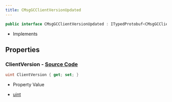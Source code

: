 ```yaml
---
title: CMsgGCClientVersionUpdated
---
```


```csharp
public interface CMsgGCClientVersionUpdated : ITypedProtobuf<CMsgGCClientVersionUpdated>, INativeHandle
```

- Implements

## Properties

### **ClientVersion** - [Source Code](https://github.com/swiftly-solution/swiftlys2/blob/main/managed/src/SwiftlyS2.Generated/Protobufs/Interfaces/CMsgGCClientVersionUpdated.cs#L13)

```csharp
uint ClientVersion { get; set; }
```

- Property Value

- [uint](https://learn.microsoft.com/dotnet/api/system.uint32)

